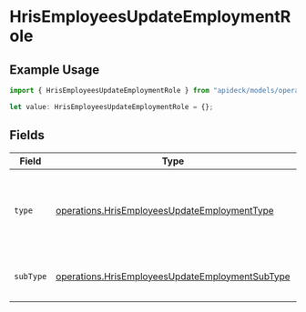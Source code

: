 # HrisEmployeesUpdateEmploymentRole

## Example Usage

```typescript
import { HrisEmployeesUpdateEmploymentRole } from "apideck/models/operations";

let value: HrisEmployeesUpdateEmploymentRole = {};
```

## Fields

| Field                                                                                                              | Type                                                                                                               | Required                                                                                                           | Description                                                                                                        |
| ------------------------------------------------------------------------------------------------------------------ | ------------------------------------------------------------------------------------------------------------------ | ------------------------------------------------------------------------------------------------------------------ | ------------------------------------------------------------------------------------------------------------------ |
| `type`                                                                                                             | [operations.HrisEmployeesUpdateEmploymentType](../../models/operations/hrisemployeesupdateemploymenttype.md)       | :heavy_minus_sign:                                                                                                 | The type of employment relationship the employee has with the organization.                                        |
| `subType`                                                                                                          | [operations.HrisEmployeesUpdateEmploymentSubType](../../models/operations/hrisemployeesupdateemploymentsubtype.md) | :heavy_minus_sign:                                                                                                 | The work schedule of the employee.                                                                                 |